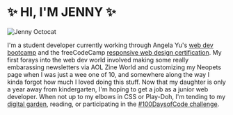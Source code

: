 #  ✨ HI, I'M JENNY ✨ 
![Jenny Octocat](https://i.imgur.com/Wgy5HsM.png)

I'm a student developer currently working through Angela Yu's [web dev bootcamp](https://www.udemy.com/course/the-complete-web-development-bootcamp/) and the freeCodeCamp [responsive web design certification](https://www.freecodecamp.org/learn). My first forays into the web dev world involved making some really embarassing newsletters via AOL Zine World and customizing my Neopets page when I was just a wee one of 10, and somewhere along the way I kinda forgot how much I loved doing this stuff. Now that my daughter is only a year away from kindergarten, I'm hoping to get a job as a junior web developer. When not up to my elbows in CSS or Play-Doh, I'm tending to my [digital garden](https://maudlinmandrake.github.io/digital-garden/), reading, or participating in the [#100DaysofCode challenge](https://github.com/maudlinmandrake/100-days-of-code/blob/master/log.md).
